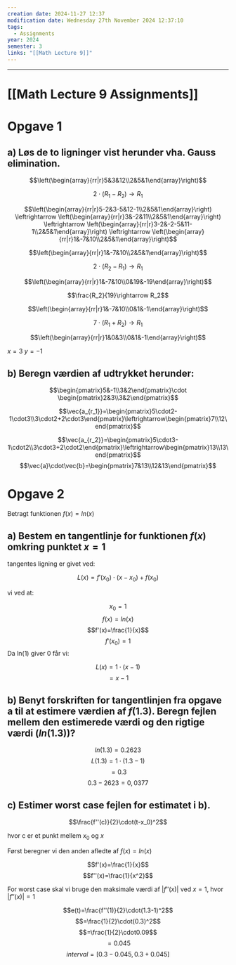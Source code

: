 ```yaml
---
creation date: 2024-11-27 12:37
modification date: Wednesday 27th November 2024 12:37:10
tags:
  - Assignments
year: 2024
semester: 3
links: "[[Math Lecture 9]]"
---
```


---
# [[Math Lecture 9 Assignments]]


# Opgave 1 

## a) Løs de to ligninger vist herunder vha. Gauss elimination.


$$\left(\begin{array}{rr|r}5&3&12\\2&5&1\end{array}\right)$$



$$2\cdot(R_1-R_2)\rightarrow R_1$$

$$\left(\begin{array}{rr|r}5-2&3-5&12-1\\2&5&1\end{array}\right) \leftrightarrow \left(\begin{array}{rr|r}3&-2&11\\2&5&1\end{array}\right) \leftrightarrow \left(\begin{array}{rr|r}3-2&-2-5&11-1\\2&5&1\end{array}\right) \leftrightarrow \left(\begin{array}{rr|r}1&-7&10\\2&5&1\end{array}\right)$$



$$\left(\begin{array}{rr|r}1&-7&10\\2&5&1\end{array}\right)$$


$$2\cdot(R_2-R_1)\rightarrow R_1$$

$$\left(\begin{array}{rr|r}1&-7&10\\0&19&-19\end{array}\right)$$

$$\frac{R_2}{19}\rightarrow R_2$$


$$\left(\begin{array}{rr|r}1&-7&10\\0&1&-1\end{array}\right)$$


$$7\cdot(R_1+R_2)\rightarrow R_1$$

$$\left(\begin{array}{rr|r}1&0&3\\0&1&-1\end{array}\right)$$


$x=3$ $y=-1$









## b) Beregn værdien af udtrykket herunder:

$$\begin{pmatrix}5&-1\\3&2\end{pmatrix}\cdot \begin{pmatrix}2&3\\3&2\end{pmatrix}$$

$$\vec{a_{r_1}}=\begin{pmatrix}5\cdot2-1\cdot3\\3\cdot2+2\cdot3\end{pmatrix}\leftrightarrow\begin{pmatrix}7\\12\end{pmatrix}$$


$$\vec{a_{r_2}}=\begin{pmatrix}5\cdot3-1\cdot2\\3\cdot3+2\cdot2\end{pmatrix}\leftrightarrow\begin{pmatrix}13\\13\end{pmatrix}$$
$$\vec{a}\cdot\vec{b}=\begin{pmatrix}7&13\\12&13\end{pmatrix}$$



# Opgave 2

Betragt funktionen $f(x)=ln(x)$

## a) Bestem en tangentlinje for funktionen $f(x)$ omkring punktet $x=1$


tangentes ligning er givet ved:

$$L(x)=f'(x_0)\cdot(x-x_0)+f(x_0)$$

vi ved at: 

$$x_0=1$$
$$f(x)=ln(x)$$
$$f'(x)=\frac{1}{x}$$
$$f'(x_0)= 1$$
Da ln(1) giver 0 får vi:

$$L(x)=1\cdot(x-1)$$
$$=x-1$$

## b) Benyt forskriften for tangentlinjen fra opgave a til at estimere værdien af $f (1.3)$. Beregn fejlen mellem den estimerede værdi og den rigtige værdi $(ln(1.3))$?


$$ln(1.3)=0.2623$$
$$L(1.3)=1\cdot(1.3-1)$$
$$=0.3$$
$$0.3-2623=0,0377$$

## c) Estimer worst case fejlen for estimatet i b).


$$\frac{f''(c)}{2}\cdot(t-x_0)^2$$


hvor c er et punkt mellem $x_0$​ og $x$

Først beregner vi den anden afledte af $f(x)=ln(x)$

$$f'(x)=\frac{1}{x}$$
$$f''(x)=\frac{1}{x^2}$$

For worst case skal vi bruge den maksimale værdi af $|f''(x)|$ ved $x=1$, hvor $|f''(x)|=1$


$$e(t)=\frac{f''(1)}{2}\cdot(1.3-1)^2$$
$$=\frac{1}{2}\cdot(0.3)^2$$
$$=\frac{1}{2}\cdot0.09$$
$$=0.045$$
 $$interval=[0.3-0.045,0.3+0.045]$$

